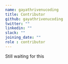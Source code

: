 ```yaml
---
name: gayathrivenucoding
title: Contributor
github: gayathrivenucoding
twitter: ""
linkedin: ""
slack: ""
joining_date: ""
role : contributor
---
```


Still waiting for this
